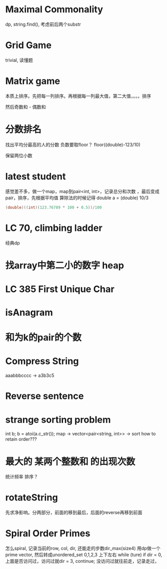 # Maximal Commonality
dp, string.find(), 考虑前后两个substr
# Grid Game
trivial, 读懂题
# Matrix game
本质上排序。先把每一列排序。再根据每一列最大值，第二大值，。。。排序

然后奇数和 - 偶数和
# 分数排名
找出平均分最高的人的分数
负数要取floor？ floor((double)-123/10)

保留两位小数

# latest student
感觉差不多，做一个map，map到pair<int, int>，记录总分和次数
，最后变成pair，排序，先根据平均值
算除法的时候记得 double a = (double) 10/3
```c++
(double)((int)(123.76789 * 100 + 0.5))/100
```
# LC 70, climbing ladder
经典dp
# 找array中第二小的数字 heap

# LC 385 First Unique Char

# isAnagram

# 和为k的pair的个数

# Compress String
aaabbbcccc -> a3b3c5

# Reverse sentence

# strange sorting problem
int b; b = atoi(a.c_str());
map -> vector<pair<string, int>> -> sort
how to retain order???
# 最大的 某两个整数和 的出现次数
统计频率 排序？

# rotateString
先求净影响。分两部分，前面的移到最后，后面的reverse再移到前面

# Spiral Order Primes
怎么spiral, 记录当前的row, col, dir, 还能走的步数dir_max(size4)
用dp做一个prime vector, 然后转成unordered_set
0,1,2,3 上下左右
while (ture)
    if dir = 0, 上面是否访问过，访问过就dir = 3, continue; 没访问过就往前走，记录走过，